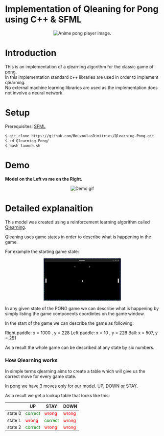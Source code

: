 # Implementation of Qleaning for Pong using C++ & SFML

<p align = "center">
<img src="./images/pongplayer.jpeg" alt="Anime pong player image." style="width:50%;"/>
</p>



# Introduction

This is an implementation of a qlearning algorithm for the classic game of pong.<br> 
In this implementation standard c++ libraries are used in order to implement qlearning.<br> 
No external machine learning libraries are used as the implementation does not involve a neural network.<br> 

# Setup

Prerequisites: [SFML](https://www.sfml-dev.org/index.php)

    $ git clone https://github.com/BouzoulasDimitrios/Qlearning-Pong.git
    $ cd Qlearning-Pong/
    $ bash launch.sh

# Demo

**Model on the Left vs me on the Right.**

<p align = "center">
<img src="./images/Demo.gif" alt="Demo gif" style="width:50%;"/>
</p>

# Detailed explanaition

This model was created using a reinforcement learning algorithm called [Qlearning](https://en.wikipedia.org/wiki/Q-learning). <br>

Qleaning uses game states in order to describe what is happening in the game. <br>

For example the starting game state: <br>

<p align = "center">
<img src="./images/starting_gamestate.png" alt="exaple game state." style="width:50%;"/>
</p>

In any given state of the PONG game we can describe what is happening by simply listing the game components coordintes on the game window.<br>

In the start of the game we can describe the game as following:

Right paddle: x = 1000 , y = 228
Left  paddle: x = 10   , y = 228
Ball: x = 507, y = 251  

As a result the whole game can be described at any state by six numbers.

### How Qlearning works

In simple terms qlearning aims to create a table which will give us the correct move for every game state.

In pong we have 3 moves only for our model. UP, DOWN or STAY.

As a result we get a lookup table that looks like this:

|          |    UP   |  STAY   |  DOWN   |   
|----------|---------|---------|---------|
|  state 0 | <span style="color:green">correct</span>  | <span style="color:red">wrong</span>     | <span style="color:red">wrong</span> |
|  state 1 | <span style="color:red">wrong</span>      | <span style="color:green">correct</span> | <span style="color:red">wrong</span> |
|  state 2 | <span style="color:green">correct</span>  | <span style="color:red"> wrong </span>   | <span style="color:red">wrong</span> |



